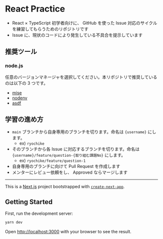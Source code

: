 # React Practice

- React × TypeScript 初学者向けに、 GitHub を使った Issue 対応のサイクルを練習してもらうためのリポジトリです
- Issue に、現状のコードにより発生している不具合を提示しています

## 推奨ツール

### node.js

任意のバージョンマネージャを選択してください。本リポジトリで推奨しているのは以下の 3 つです。

- [mise](https://mise.jdx.dev/)
- [nodenv](https://github.com/nodenv/nodenv)
- [asdf](https://asdf-vm.com/)

## 学習の進め方

- `main` ブランチから自身専用のブランチを切ります。命名は `{username}` にします。
  - ex) `ryochike`
- そのブランチから各 Issue に対応するブランチを切ります。命名は `{username}/feature/question-{取り組む課題No}` にします。
  - ex) `ryochike/feature/question-1`
- 自身専用のブランチに向けて Pull Request を作成します
- メンターにレビュー依頼をし、 Approved ならマージします

---

This is a [Next.js](https://nextjs.org/) project bootstrapped with [`create-next-app`](https://github.com/vercel/next.js/tree/canary/packages/create-next-app).

## Getting Started

First, run the development server:

```bash
yarn dev
```

Open [http://localhost:3000](http://localhost:3000) with your browser to see the result.
